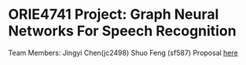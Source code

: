 # ORIE4741 Project: Graph Neural Networks For Speech Recognition
Team Members: Jingyi Chen(jc2498) Shuo Feng (sf587)
Proposal [here](https://github.com/Yazmine1213C/ORIE5741proj/blob/main/Project%20Proposal.pdf)
